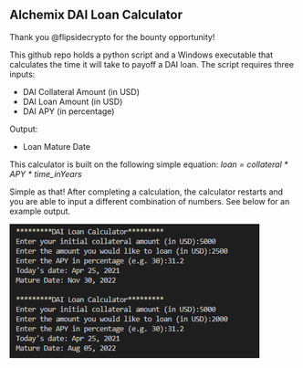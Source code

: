 ## Alchemix DAI Loan Calculator

Thank you @flipsidecrypto for the bounty opportunity!

This github repo holds a python script and a Windows executable that calculates the time it will take to payoff a DAI loan. The script requires three inputs:
* DAI Collateral Amount (in USD)
* DAI Loan Amount (in USD)
* DAI APY (in percentage)

Output:
* Loan Mature Date

This calculator is built on the following simple equation: *loan = collateral * APY * time_inYears* 

Simple as that! After completing a calculation, the calculator restarts and you are able to input a different combination of numbers. See below for an example output.

![example output](/outputs/eg_output.png)
